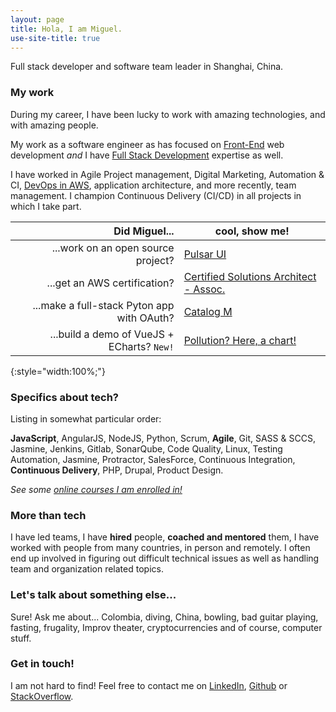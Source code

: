 ```yaml
---
layout: page
title: Hola, I am Miguel.
use-site-title: true
---
```


Full stack developer and software team leader in Shanghai, China.

### My work

During my career, I have been lucky to work with amazing technologies, and with amazing people.

My work as a software engineer as has focused on [Front-End](/2018-02-15-frontend-frameworks-comparison/) web development *and* I have [Full Stack Development](/2019-01-20-fullstack-developer-nanodegree/) expertise as well.

I have worked in Agile Project management, Digital Marketing, Automation & CI, [DevOps in AWS](/2018-03-06-amazon-certified/), application architecture, and more recently, team management. I champion Continuous Delivery (CI/CD) in all projects in which I take part.

| Did Miguel...                                       | cool, show me!
| --------------------------------------------------: |--
| ...work on an open source project?                  | [Pulsar UI](/pages/pulsar-reporting-ui/)
| ...get an AWS certification?                        | [Certified Solutions Architect - Assoc.](/2018-03-06-amazon-certified/)
| ...make a full-stack Pyton app with OAuth?          | [Catalog M](http://ec2-3-84-208-127.compute-1.amazonaws.com/)
| ...build a demo of VueJS + ECharts? `New!`          | [Pollution? Here, a chart!](/pages/pollution-chart/index.html)
{:style="width:100%;"}

### Specifics about tech?

Listing in somewhat particular order:

**JavaScript**, AngularJS, NodeJS, Python, Scrum, **Agile**, Git, SASS & SCCS, Jasmine, Jenkins, Gitlab, SonarQube, Code Quality, Linux, Testing Automation, Jasmine, Protractor, SalesForce, Continuous Integration, **Continuous Delivery**, PHP, Drupal, Product Design.

*See some [online courses I am enrolled in!](https://www.udemy.com/user/miguel-rincon-4/)*

### More than tech

I have led teams, I have **hired** people, **coached and mentored** them, I have worked with people from many countries, in person and remotely. I often end up involved in figuring out difficult technical issues as well as handling team and organization related topics.

### Let's talk about something else...

Sure! Ask me about... Colombia, diving, China, bowling, bad guitar playing, fasting, frugality, Improv theater, cryptocurrencies and of course, computer stuff.

### Get in touch!

I am not hard to find! Feel free to contact me on [LinkedIn](https://www.linkedin.com/in/miguelrincon/), [Github](https://github.com/miguelrincon/) or [StackOverflow](https://stackoverflow.com/users/777539/miguelr).

